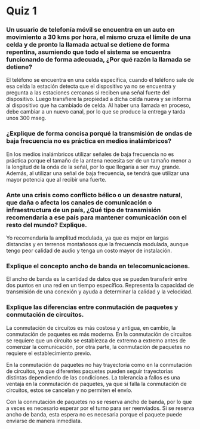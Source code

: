﻿# Quiz 1

### Un usuario de telefonía móvil se encuentra en un auto en movimiento a 30 kms por hora, el mismo cruza el límite de una celda y de pronto la llamada actual se detiene de forma repentina, asumiendo que todo el sistema se encuentra funcionando de forma adecuada, ¿Por qué razón la llamada se detiene?
El teléfono se encuentra en una celda específica, cuando el teléfono sale de esa celda la estación detecta que el dispositivo ya no se encuentra y pregunta a las estaciones cercanas si reciben una señal fuerte del dispositivo. Luego transfiere la propiedad a dicha celda nueva y se informa al dispositivo que ha cambiado de celda. Al haber una llamada en proceso, debe cambiar a un nuevo canal, por lo que se produce la entrega y tarda unos 300 mseg. 

### ¿Explique de forma concisa porqué la transmisión de ondas de baja frecuencia no es práctica en medios inalámbricos?
En los medios inalámbricos utilizar señales de baja frecuencia no es práctica porque el tamaño de la antena necesita ser de un tamaño menor a la longitud de la onda de la señal, por lo que llegaría a ser muy grande. Además, al utilizar una señal de baja frecuencia, se tendrá que utilizar una mayor potencia que al recibir una fuerte. 

### Ante una crisis como conflicto bélico o un desastre natural, que daña o afecta los canales de comunicación o infraestructura de un país, ¿Qué tipo de transmisión recomendaría a ese país para mantener comunicación con el resto del mundo? Explique.
Yo recomendaría la amplitud modulada, ya que es mejor en largas distancias y en terrenos montañosos que la frecuencia modulada, aunque tengo peor calidad de audio y tenga un costo mayor de instalación. 

### Explique el concepto ancho de banda en telecomunicaciones.
El ancho de banda es la cantidad de datos que se pueden transferir entre dos puntos en una red en un tiempo específico. Representa la capacidad de transmisión de una conexión y ayuda a determinar la calidad y la velocidad.

### Explique las diferencias entre conmutación de paquetes y conmutación de circuitos.
La conmutación de circuitos es más costosa y antigua, en cambio, la conmutación de paquetes es más moderna. En la conmutación de circuitos se requiere que un circuito se establezca de extremo a extremo antes de comenzar la comunicación, por otra parte, la conmutación de paquetes no requiere el establecimiento previo. 

En la conmutación de paquetes no hay trayectoria como en la conmutación de circuitos, ya que diferentes paquetes pueden seguir trayectorias distintas dependiendo de las condiciones. 
La tolerancia a fallos es una ventaja en la conmutación de paquetes, ya que si falla la conmutación de circuitos, estos se cancelan y no permiten el envío. 

Con la conmutación de paquetes no se reserva ancho de banda, por lo que a veces es necesario esperar por el turno para ser reenviados. Si se reserva ancho de banda, esta espera no es necesaria porque el paquete puede enviarse de manera inmediata. 
  


